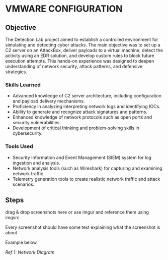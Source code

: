 # VMWARE CONFIGURATION

## Objective

The Detection Lab project aimed to establish a controlled environment for simulating and detecting cyber attacks. The main objective was to set up a C2 server on an AttackBox, deliver payloads to a virtual machine, detect the activity using an EDR solution, and develop custom rules to block future execution attempts. This hands-on experience was designed to deepen understanding of network security, attack patterns, and defensive strategies.

### Skills Learned

- Advanced knowledge of C2 server architecture, including configuration and payload delivery mechanisms.
- Proficiency in analyzing interpreting network logs and identifying IOCs.
- Ability to generate and recognize attack signatures and patterns.
- Enhanced knowledge of network protocols such as open ports and security vulnerabilities.
- Development of critical thinking and problem-solving skills in cybersecurity.

### Tools Used


- Security Information and Event Management (SIEM) system for log ingestion and analysis.
- Network analysis tools (such as Wireshark) for capturing and examining network traffic.
- Telemetry generation tools to create realistic network traffic and attack scenarios.

## Steps
drag & drop screenshots here or use imgur and reference them using imgsrc

Every screenshot should have some text explaining what the screenshot is about.

Example below.

*Ref 1: Network Diagram*
